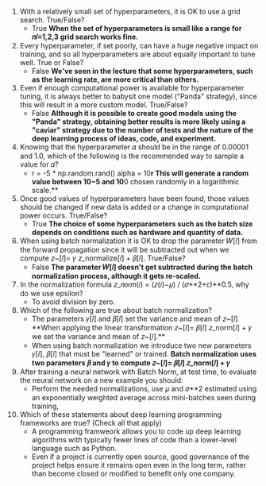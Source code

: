 1. With a relatively small set of hyperparameters, it is OK to use a grid search. True/False?
    - True 
**When the set of hyperparameters is small like a range for 𝑛𝑙=1,2,3 grid search works fine.**
2. Every hyperparameter, if set poorly, can have a huge negative impact on training, and so all hyperparameters are about equally important to tune well. True or False?
    - False
**We've seen in the lecture that some hyperparameters, such as the learning rate, are more critical than others.**
3. Even if enough computational power is available for hyperparameter tuning, it is always better to babysit one model ("Panda" strategy), since this will result in a more custom model. True/False?
    - False
**Although it is possible to create good models using the "Panda" strategy, obtaining better results is more likely using a "caviar" strategy due to the number of tests and the nature of the deep learning process of ideas, code, and experiment.**
4. Knowing that the hyperparameter 𝛼 should be in the range of 0.00001 and 1.0, which of the following is the recommended way to sample a value for 𝛼?
    - r = -5 * np.random.rand()
      alpha = 10**r
**This will generate a random value between 10**−5 and 10**0 chosen randomly in a logarithmic scale.**
5. Once good values of hyperparameters have been found, those values should be changed if new data is added or a change in computational power occurs. True/False?
    - True
**The choice of some hyperparameters such as the batch size depends on conditions such as hardware and quantity of data.**
6. When using batch normalization it is OK to drop the parameter 𝑊[𝑙] from the forward propagation since it will be subtracted out when we compute 𝑧~[𝑙]= 𝛾 𝑧_normalize[𝑙] + 𝛽[𝑙]. True/False?
    - False
**The parameter 𝑊[𝑙] doesn't get subtracted during the batch normalization process, although it gets re-scaled.**
7. In the normalization formula 𝑧_𝑛𝑜𝑟𝑚(𝑖) = (𝑧(𝑖)−𝜇) / (𝜎**2+𝜀)**0.5, why do we use epsilon?
    - To avoid division by zero.
8. Which of the following are true about batch normalization?
    - The parameters 𝛾[𝑙] and 𝛽[𝑙] set the variance and mean of 𝑧~[𝑙]
**When applying the linear transformation 𝑧~[𝑙]=  𝛽[𝑙] 𝑧_norm[𝑙] + 𝛾 we set the variance and mean of 𝑧~[𝑙].**
    - When using batch normalization we introduce two new parameters 𝛾[𝑙], 𝛽[𝑙] that must be "learned" or trained.
**Batch normalization uses two parameters 𝛽 and 𝛾 to compute 𝑧~[𝑙]=  𝛽[𝑙] 𝑧_norm[𝑙] + 𝛾**
9. After training a neural network with Batch Norm, at test time, to evaluate the neural network on a new example you should:
    - Perform the needed normalizations, use 𝜇 and 𝜎**2 estimated using an exponentially weighted average across mini-batches seen during training,
10. Which of these statements about deep learning programming frameworks are true? (Check all that apply)
    - A programming framweork allows you to code up deep learning algorithms with typically fewer lines of code than a lower-level language such as Python.
    - Even if a project is currently open source, good governance of the project helps ensure it remains open even in the long term, rather than become closed or modified to benefit only one company.
